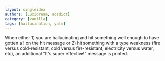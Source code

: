 ```yaml
---
layout: singleidea
authors: [Luxidream, aosdict]
category: [vanilla]
tags: [hallucination, yafm]
---
```

When either 1) you are hallucinating and hit something well enough to have gotten a ! on the hit message or 2) hit something with a type weakness (fire versus cold-resistant, cold versus fire-resistant, electricity versus water, etc), an additional "It's super effective!" message is printed.
